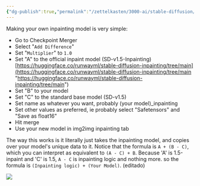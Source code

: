 ```yaml
---
{"dg-publish":true,"permalink":"/zettelkasten/3000-ai/stable-diffusion/tutorials/como-fazer-meu-proprio-modelo-de-inpainting/","created":"","updated":""}
---
```


Making your own inpainting model is very simple:

-   Go to Checkpoint Merger
-   Select "`Add Difference`"
-   Set "`Multiplier`" to `1.0`
-   Set "A" to the official inpaint model (SD-v1.5-Inpainting) [https://huggingface.co/runwayml/stable-diffusion-inpainting/tree/main](https://huggingface.co/runwayml/stable-diffusion-inpainting/tree/main "https://huggingface.co/runwayml/stable-diffusion-inpainting/tree/main")
-   Set "B" to your model
-   Set "C" to the standard base model (SD-v1.5)
-   Set name as whatever you want, probably (your model)\_inpainting
-   Set other values as preferred, ie probably select "Safetensors" and "Save as float16"
-   Hit merge
-   Use your new model in img2img inpainting tab

The way this works is it literally just takes the inpainting model, and copies over your model's unique data to it. Notice that the formula is `A + (B - C)`, which you can interpret as equivalent to `(A - C) + B`. Because 'A' is 1.5-inpaint and 'C' is 1.5, `A - C` is inpainting logic and nothing more. so the formula is `(Inpainting logic) + (Your Model)`. (editado)


![](https://cdn.discordapp.com/attachments/1107819932726612068/1107819932885987400/image.png)